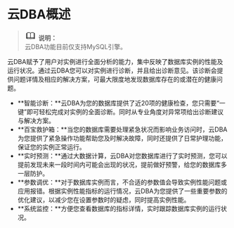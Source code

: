 # 云DBA概述<a name="rds_05_0027"></a>

>![](public_sys-resources/icon-note.gif) **说明：**   
>云DBA功能目前仅支持MySQL引擎。  

云DBA赋予了用户对实例进行全面分析的能力，集中反映了数据库实例的性能及运行状况。通过云DBA您可以对实例进行诊断，并且给出诊断意见。该诊断会提供问题详情及相应的解决方案，可最大限度地发现数据库存在的或潜在的健康问题。

-   **智能诊断：**云DBA为您的数据库提供了近20项的健康检查，您只需要“一键”即可轻松完成对实例的全面诊断。同时从专业角度对异常项给出诊断建议与解决方案。
-   **百宝救护箱：**当您的数据库需要处理紧急状况而影响业务访问时，云DBA为您提供了紧急操作功能帮助您及时解决故障，同时还提供了日常护理功能，保证您的实例正常运行。
-   **实时预测：**通过大数据计算，云DBA对您数据库进行了实时预测，您可以提前发现未来一段时间内可能会出现的状况，提前做好预警，给您的数据库多一层防护。
-   **参数调优：**对于数据库实例而言，不合适的参数值会导致实例性能问题或应用报错。根据实例性能指标的运行情况，云DBA为您提供了一些重要参数的优化建议，以减少您在设置参数时的疑虑，同时提高实例性能。
-   **系统监控：**方便您查看数据库的指标详情，实时跟踪数据库实例的运行状况。

